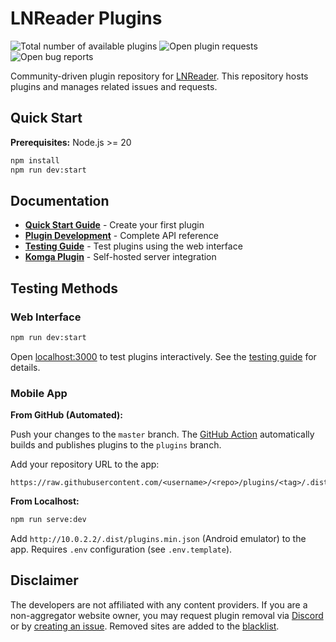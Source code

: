 # LNReader Plugins

<p>
<img alt="Total number of available plugins" src="https://raw.githubusercontent.com/LNReader/lnreader-plugins/plugins/v3.0.0/total.svg">
<img alt="Open plugin requests" src="https://img.shields.io/github/issues/lnreader/lnreader-plugins/Plugin%20Request?color=success&label=plugin%20requests">
<img alt="Open bug reports" src="https://img.shields.io/github/issues/lnreader/lnreader-plugins/Bug?color=red&label=bugs">
</p>

Community-driven plugin repository for [LNReader](https://github.com/LNReader/lnreader). This repository hosts plugins and manages related issues and requests.

## Quick Start

**Prerequisites:** Node.js >= 20

```bash
npm install
npm run dev:start
```

## Documentation

- **[Quick Start Guide](./docs/quickstart.md)** - Create your first plugin
- **[Plugin Development](./docs/docs.md)** - Complete API reference
- **[Testing Guide](./docs/website-tutorial.md)** - Test plugins using the web interface
- **[Komga Plugin](./docs/komga-plugin.md)** - Self-hosted server integration

## Testing Methods

### Web Interface

```bash
npm run dev:start
```

Open [localhost:3000](http://localhost:3000) to test plugins interactively. See the [testing guide](./docs/website-tutorial.md) for details.

### Mobile App

**From GitHub (Automated):**

Push your changes to the `master` branch. The [GitHub Action](./.github/workflows/publish-plugins.yml) automatically builds and publishes plugins to the `plugins` branch.

Add your repository URL to the app:

```
https://raw.githubusercontent.com/<username>/<repo>/plugins/<tag>/.dist/plugins.min.json
```

**From Localhost:**

```bash
npm run serve:dev
```

Add `http://10.0.2.2/.dist/plugins.min.json` (Android emulator) to the app. Requires `.env` configuration (see `.env.template`).

## Disclaimer

The developers are not affiliated with any content providers. If you are a non-aggregator website owner, you may request plugin removal via [Discord](https://discord.gg/QdcWN4MD63) or by [creating an issue](https://github.com/LNReader/lnreader-plugins/issues/new). Removed sites are added to the [blacklist](BLACKLIST.json).
